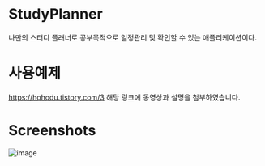 # StudyPlanner
나만의 스터디 플래너로 공부목적으로 일정관리 및 확인할 수 있는 애플리케이션이다.

# 사용예제
https://hohodu.tistory.com/3 해당 링크에 동영상과 설명을 첨부하였습니다.

# Screenshots
![image](https://user-images.githubusercontent.com/47858282/72673762-19d1f000-3ab2-11ea-91d2-cbcb182e97f8.png)
